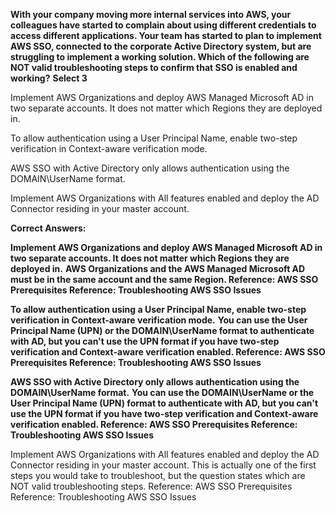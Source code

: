 **With your company moving more internal services into AWS, your colleagues have started to complain about using different credentials to access different applications. Your team has started to plan to implement AWS SSO, connected to the corporate Active Directory system, but are struggling to implement a working solution. Which of the following are NOT valid troubleshooting steps to confirm that SSO is enabled and working?**
**Select 3**

Implement AWS Organizations and deploy AWS Managed Microsoft AD in two separate accounts. It does not matter which Regions they are deployed in.

To allow authentication using a User Principal Name, enable two-step verification in Context-aware verification mode.

AWS SSO with Active Directory only allows authentication using the DOMAIN\UserName format.

Implement AWS Organizations with All features enabled and deploy the AD Connector residing in your master account.

**Correct Answers:**

**Implement AWS Organizations and deploy AWS Managed Microsoft AD in two separate accounts. It does not matter which Regions they are deployed in.**
**AWS Organizations and the AWS Managed Microsoft AD must be in the same account and the same Region. Reference: AWS SSO Prerequisites Reference: Troubleshooting AWS SSO Issues**

**To allow authentication using a User Principal Name, enable two-step verification in Context-aware verification mode.**
**You can use the User Principal Name (UPN) or the DOMAIN\UserName format to authenticate with AD, but you can't use the UPN format if you have two-step verification and Context-aware verification enabled. Reference: AWS SSO Prerequisites Reference: Troubleshooting AWS SSO Issues**


**AWS SSO with Active Directory only allows authentication using the DOMAIN\UserName format.**
**You can use the DOMAIN\UserName or the User Principal Name (UPN) format to authenticate with AD, but you can't use the UPN format if you have two-step verification and Context-aware verification enabled. Reference: AWS SSO Prerequisites Reference: Troubleshooting AWS SSO Issues**

Implement AWS Organizations with All features enabled and deploy the AD Connector residing in your master account.
This is actually one of the first steps you would take to troubleshoot, but the question states which are NOT valid troubleshooting steps. Reference: AWS SSO Prerequisites Reference: Troubleshooting AWS SSO Issues